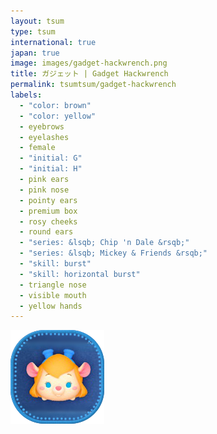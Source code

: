 ```yaml
---
layout: tsum
type: tsum
international: true
japan: true
image: images/gadget-hackwrench.png
title: ガジェット | Gadget Hackwrench
permalink: tsumtsum/gadget-hackwrench
labels:
  - "color: brown"
  - "color: yellow"
  - eyebrows
  - eyelashes
  - female
  - "initial: G"
  - "initial: H"
  - pink ears
  - pink nose
  - pointy ears
  - premium box
  - rosy cheeks
  - round ears
  - "series: &lsqb; Chip 'n Dale &rsqb;"
  - "series: &lsqb; Mickey & Friends &rsqb;"
  - "skill: burst"
  - "skill: horizontal burst"
  - triangle nose
  - visible mouth
  - yellow hands
---
```

<img class="ui image" src="../images/gadget-hackwrench.png">
